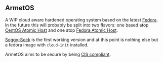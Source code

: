 ArmetOS
---

A WIP cloud aware hardened operating system based on the latest [Fedora](https://getfedora.org/).   
In the future this will probably be split into two flavors: one based atop [CentOS Atomic Host](https://wiki.centos.org/SpecialInterestGroup/Atomic/Download/) and one atop [Fedora Atomic Host](https://getfedora.org/atomic/download/).

[Soggy-Sock](https://github.com/cloudflavor/ArmetOS/releases) is the first working version and at this
point is nothing else but a fedora image with `cloud-init` installed.

ArmetOS aims to be secure by being [CIS compliant](https://www.cisecurity.org/cybersecurity-best-practices/).


